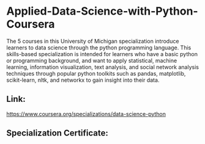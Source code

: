 # Applied-Data-Science-with-Python-Coursera
The 5 courses in this University of Michigan specialization introduce learners to data science through the python programming language. This skills-based specialization is intended for learners who have a basic python or programming background, and want to apply statistical, machine learning, information visualization, text analysis, and social network analysis techniques through popular python toolkits such as pandas, matplotlib, scikit-learn, nltk, and networkx to gain insight into their data.

## Link:
https://www.coursera.org/specializations/data-science-python

## Specialization Certificate:
